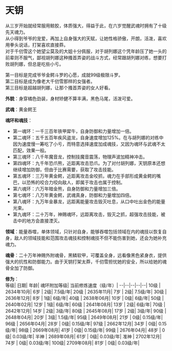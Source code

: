 # 天钥

从三岁开始就经常服用鲸胶，体质强大，得益于此，在六岁觉醒武魂时拥有了十级先天魂力。<br>
从小得到爷爷的宠爱，再加上自身强大的天赋，让她性格骄傲，开朗，活泼，喜欢用拳头说话，打架喜欢直接莽。<br>
对于千仞雪这个她望尘莫及的大姐十分佩服，对于胡列娜这个凭年龄压了她一头的前辈则不服气，鄙视胡列娜这种搔首弄姿的战斗方式，经常跟胡列娜对练，想要打败胡列娜，但总是吃些小亏。

第一目标是完成爷爷金鳄斗罗的心愿，成就99级极限斗罗。<br>
第二目标是成为像老大千仞雪那样的女强者。<br>
第三目标是超越胡列娜，让那个搔首弄姿的女人好看。

**外貌**：身穿橘色劲装，身材矫健不算丰满，黑色马尾，活泼可爱。

**武魂**：黄金鳄王

**魂环和魂技**：
* 第一魂环：一千三百年铁甲犀牛，自身防御和力量增加一倍。
* 第二魂环：五千五百年疾风盗龙，自身速度增加125%。在与胡列娜的对练中因为速度慢一筹吃了小亏，而特意选择速度加成魂技，又因为魂环与武魂不太匹配，效果一般。
* 第三魂环：八千年魔音龙，控制技魔音震荡，物理声波加精神冲击。
* 第四魂环：九千年恐爪熊，近距离攻击恐爪。为了对付胡列娜，天钥原本还想继续增加防御，但由于比赛需要，获取了攻击技能。
* 第五魂环：三万年黄金鳄，近距离攻击金咬抓，魂力在手部形成黄金鳄的嘴巴，以恐怖的咬合力咬向敌人，即属于攻击也属于控制。
* 第六魂环：六万年暗金熊，自身防御和力量增加三倍。
* 第七魂环：八万年黄金鳄，武魂真身，防御和力量增加四倍。
* 第八魂环：九万年金暴龙，远距离能量攻击毁灭吐息，从口中吐出金色的能量光束。
* 第九魂环：二十万年，神赐魂环，远距离攻击，毁灭之抓，超强攻击技能，被击中的地方会直接湮灭。

**领域**：能量吞噬，单体领域，只针对自身，能够吞噬包括领域在内的魂技以恢复自身，敌人的领域技能和范围攻击魂技和控制魂技不但不能伤害到她，还会为她补充魂力。

**魂骨**：二十万年神赐外附魂骨，黑鳞软甲，可覆盖全身，远看像黑色紧身衣，提供强大的抗性和防御能力。由于天钥打架太莽，千仞雪担忧她的安全，所以给她的魂骨全加了防御。

**修为**：<br>
等级|	日期|	年龄|	魂环附加等级|	当前修炼速度（级/年）|
--|--|--|--|--|
10级 |	2634年10月|	6岁  |	2级|	7.5级/年|
20级 |	2635年11月|	7岁  |	2级|	7.5级/年|
30级 |	2636年12月|	8岁  |	1级|	6级/年|
40级 |	2638年06月|	10岁 |	0级|	6级/年|
50级 |	2640年02月|	12岁 |	1级|	6级/年|
60级 |	2641年08月|	13岁 |	2级|	6级/年|
70级 |	2642年12月|	14岁 |	2级|	3级/年|
80级 |	2645年08月|	17岁 |	2级|	3级/年|
90级 |	2648年04月|	20岁 |	3级|	1.5级/年|
95级 |	2649年08月|	21岁 |	0级|	0.15级/年|
96级 |	2656年04月|	28岁 |	0级|	0.15级/年|
97级 |	2662年12月|	34岁 |	0级|	0.15级/年|
98级 |	2669年08月|	41岁 |	0级|	0.15级/年|
99级 |	2676年04月|	48岁 |	0级|	0.03级/年|
半神 |	2689年08月|	61岁 |	0级|	0.03级/年|
准神 |	2702年12月|	74岁 |	0级|	0.03级/年|
100级|	2709年08月|	81岁 |	0级|	0.03级/年|